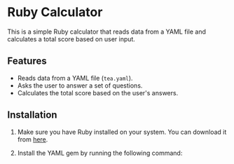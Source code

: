 # Ruby Calculator

This is a simple Ruby calculator that reads data from a YAML file and calculates a total score based on user input.

## Features

- Reads data from a YAML file (`tea.yaml`).
- Asks the user to answer a set of questions.
- Calculates the total score based on the user's answers.

## Installation

1. Make sure you have Ruby installed on your system. You can download it from [here](https://www.ruby-lang.org/en/downloads/).

2. Install the YAML gem by running the following command:

